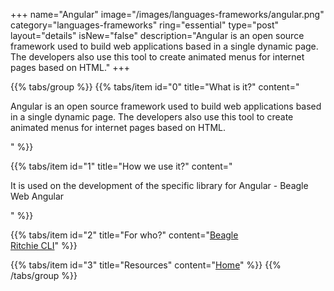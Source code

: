 +++
name="Angular"
image="/images/languages-frameworks/angular.png"
category="languages-frameworks"
ring="essential"
type="post"
layout="details"
isNew="false"
description="Angular is an open source framework used to build web applications based in a single dynamic page. The developers also use this tool to create animated menus for internet pages based on HTML."
+++

{{% tabs/group %}}
  {{% tabs/item id="0" title="What is it?" content="<p>Angular is an open source framework used to build web applications based in a single dynamic page. The developers also use this tool to create animated menus for internet pages based on HTML.</p>" %}}

  {{% tabs/item id="1" title="How we use it?" content="<p>It is used on the development of the specific library for Angular - Beagle Web Angular</p>" %}}

  {{% tabs/item id="2" title="For who?" content="<a href='https://usebeagle.io/' target='_blank'>Beagle</a><br /><a href='https://ritchiecli.io/' target='_blank'>Ritchie CLI</a>" %}}

  {{% tabs/item id="3" title="Resources" content="<a href='https://angular.io/' target='_blank'>Home</a>" %}}
{{% /tabs/group %}}
